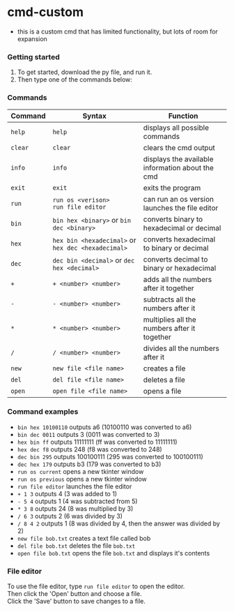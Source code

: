 # cmd-custom
- this is a custom cmd that has limited functionality, but lots of room for expansion

### Getting started
1. To get started, download the py file, and run it.
2. Then type one of the commands below:
   
### Commands
  
Command|Syntax|Function
-------|------|--------
`help`|`help`|displays all possible commands
`clear`|`clear`|clears the cmd output
`info`|`info`|displays the available information about the cmd
`exit`|`exit`|exits the program
`run`|`run os <verison>`<br>`run file editor`|can run an os version<br>launches the file editor
`bin`|`bin hex <binary>`  or  `bin dec <binary>`|converts binary to hexadecimal or decimal
`hex`|`hex bin <hexadecimal>` or `hex dec <hexadecimal>`|converts hexadecimal to binary or decimal
`dec`|`dec bin <decimal>`  or  `dec hex <decimal>`|converts decimal to binary or hexadecimal
`+`|`+ <number> <number>`|adds all the numbers after it together
`-`|`- <number> <number>`|subtracts all the numbers after it
`*`|`* <number> <number>`|multiplies all the numbers after it together
`/`|`/ <number> <number>`|divides all the numbers after it
`new`|`new file <file name>`|creates a file
`del`|`del file <file name>`|deletes a file
`open`|`open file <file name>`|opens a file

### Command examples
- `bin hex 10100110` outputs a6 (10100110 was converted to a6)
- `bin dec 0011` outputs 3 (0011 was converted to 3)
- `hex bin ff` outputs 11111111 (ff was converted to 11111111)
- `hex dec f8` outputs 248 (f8 was converted to 248)
- `dec bin 295` outputs 100100111 (295 was converted to 100100111)
- `dec hex 179` outputs b3 (179 was converted to b3)
- `run os current` opens a new tkinter window
- `run os previous` opens a new tkinter window
- `run file editor` launches the file editor
- `+ 1 3` outputs 4 (3 was added to 1)
- `- 5 4` outputs 1 (4 was subtracted from 5)
- `* 3 8` outputs 24 (8 was multiplied by 3)
- `/ 6 3` outputs 2 (6 was divided by 3)
- `/ 8 4 2` outputs 1 (8 was divided by 4, then the answer was divided by 2)
- `new file bob.txt` creates a text file called bob
- `del file bob.txt` deletes the file `bob.txt`
- `open file bob.txt` opens the file `bob.txt` and displays it's contents

### File editor
To use the file editor, type `run file editor` to open the editor.  
Then click the 'Open' button and choose a file.  
Click the 'Save' button to save changes to a file.
